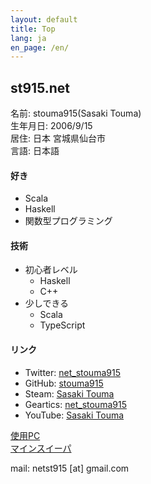 ```yaml
---
layout: default
title: Top
lang: ja
en_page: /en/
---
```


## st915.net

名前: stouma915(Sasaki Touma)<br>
生年月日: 2006/9/15<br>
居住: 日本 宮城県仙台市<br>
言語: 日本語
#### 好き
- Scala
- Haskell
- 関数型プログラミング

#### 技術
- 初心者レベル
  - Haskell
  - C++
- 少しできる
  - Scala
  - TypeScript

#### リンク
* Twitter: [net_stouma915](https://twitter.com/net_stouma915)
* GitHub: [stouma915](https://github.com/stouma915)
* Steam: [Sasaki Touma](https://steamcommunity.com/profiles/76561199242758778)
* Geartics: [net_stouma915](https://www.geartics.com/net_stouma915)
* YouTube: [Sasaki Touma](https://www.youtube.com/channel/UCJmPPeZmL-OC03-zSb2Dcwg)

[使用PC](/pcs)<br>
[マインスイーパ](https://stouma915.github.io/minesweeper/)

mail: netst915 \[at] gmail.com
